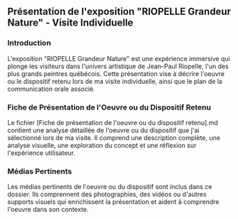 ## Présentation de l'exposition "RIOPELLE Grandeur Nature" - Visite Individuelle

### Introduction
L'exposition "RIOPELLE Grandeur Nature" est une expérience immersive qui plonge les visiteurs dans l'univers artistique de Jean-Paul Riopelle, l'un des plus grands peintres québécois. Cette présentation vise à décrire l'oeuvre ou le dispositif retenu lors de ma visite individuelle, ainsi que le plan de la communication orale associé.

### Fiche de Présentation de l'Oeuvre ou du Dispositif Retenu
Le fichier [Fiche de présentation de l'oeuvre ou du dispositif retenu].md contient une analyse détaillée de l'oeuvre ou du dispositif que j'ai sélectionné lors de ma visite. Il comprend une description complète, une analyse visuelle, une exploration du concept et une réflexion sur l'expérience utilisateur.

### Médias Pertinents
Les médias pertinents de l'oeuvre ou du dispositif sont inclus dans ce dossier. Ils comprennent des photographies, des vidéos ou d'autres supports visuels qui enrichissent la présentation et aident à comprendre l'oeuvre dans son contexte.


